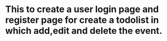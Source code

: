 # This to create a user login page and register page for create a todolist in which add,edit and delete the event.
